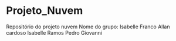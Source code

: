 # Projeto_Nuvem
Repositório do projeto nuvem 
Nome do grupo:
Isabelle Franco 
Allan cardoso
Isabelle Ramos
Pedro Giovanni
